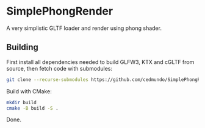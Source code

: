 # SimplePhongRender

A very simplistic GLTF loader and render using phong shader.

## Building

First install all dependencies needed to build GLFW3, KTX and cGLTF from source, then fetch code with submodules:

```sh
git clone --recurse-submodules https://github.com/cedmundo/SimplePhongRender.git
```

Build with CMake:
```sh
mkdir build
cmake -B build -S .
```

Done.
